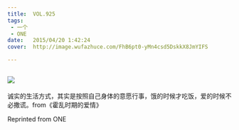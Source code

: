 ```yaml
---
title:	VOL.925
tags:
 - 一个
 - ONE
date:	2015/04/20 1:42:24
cover:	http://image.wufazhuce.com/FhB6pt0-yMn4csd5DskkX8JmYIFS

---
```

![](http://image.wufazhuce.com/FhB6pt0-yMn4csd5DskkX8JmYIFS)
---

诚实的生活方式，其实是按照自己身体的意愿行事，饿的时候才吃饭，爱的时候不必撒谎。from《霍乱时期的爱情》
 
Reprinted from ONE
